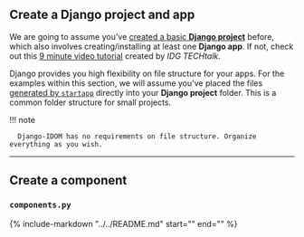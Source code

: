 ## Create a Django project and app

We are going to assume you've [created a basic **Django project**](https://docs.djangoproject.com/en/dev/intro/tutorial01/) before, which also involves creating/installing at least one **Django app**. If not, check out this [9 minute video tutorial](https://www.youtube.com/watch?v=ZsJRXS_vrw0) created by _IDG TECHtalk_.

Django provides you high flexibility on file structure for your apps. For the examples within this section, we will assume you've placed the files [generated by `startapp`](https://docs.djangoproject.com/en/dev/intro/tutorial01/#creating-the-polls-app) directly into your **Django project** folder. This is a common folder structure for small projects.

!!! note

      Django-IDOM has no requirements on file structure. Organize everything as you wish.

---

## Create a component

### `components.py`

{%
   include-markdown "../../README.md"
   start="<!--py-example-start-->"
   end="<!--py-example-end-->"
%}
